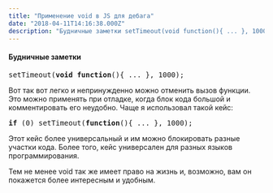 ```yaml
---
title: "Применение void в JS для дебага"
date: "2018-04-11T14:16:38.000Z"
description: "Будничные заметки setTimeout(void function(){ ... }, 1000);  Вот так вот легко и непринужденно можно отменить вызов функции. Это"
---
```


<h4>Будничные заметки</h4>
<pre>setTimeout(<strong>void</strong> <strong>function</strong>(){ ... }, 1000);</pre>
<p>Вот так вот легко и непринужденно можно отменить вызов функции. Это можно применять при отладке, когда блок кода большой и комментировать его неудобно. Чаще я использовал такой кейс:</p>
<pre><strong>if</strong> (0) setTimeout(<strong>function</strong>(){ ... }, 1000);</pre>
<p>Этот кейс более универсальный и им можно блокировать разные участки кода. Более того, кейс универсален для разных языков программирования.</p>
<p>Тем не менее void так же имеет право на жизнь и, возможно, вам он покажется более интересным и удобным.</p>



